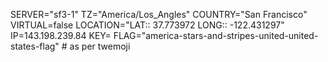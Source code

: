SERVER="sf3-1"
TZ="America/Los_Angles"
COUNTRY="San Francisco"
VIRTUAL=false
LOCATION="LAT:: 37.773972 LONG:: -122.431297"
IP=143.198.239.84
KEY=<sbkey>
FLAG="america-stars-and-stripes-united-united-states-flag" # as per twemoji